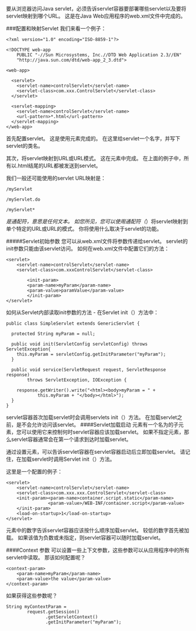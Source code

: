 要从浏览器访问Java servlet，必须告诉servlet容器要部署哪些servlet以及要将servlet映射到哪个URL。 这是在Java Web应用程序的web.xml文件中完成的。

###配置和映射Servlet
我们来看一个例子：

```
<?xml version="1.0" encoding="ISO-8859-1"?>

<!DOCTYPE web-app
    PUBLIC "-//Sun Microsystems, Inc.//DTD Web Application 2.3//EN"
    "http://java.sun.com/dtd/web-app_2_3.dtd">

<web-app>

  <servlet>
    <servlet-name>controlServlet</servlet-name>
    <servlet-class>com.xxx.ControlServlet</servlet-class>
  </servlet>

  <servlet-mapping>
    <servlet-name>controlServlet</servlet-name>
    <url-pattern>*.html</url-pattern>
  </servlet-mapping>
</web-app>    
```
首先配置servlet。 这是使用<servlet>元素完成的。 在这里给servlet一个名字，并写下servlet的类名。

其次，将servlet映射到URL或URL模式。 这在<servlet-mapping>元素中完成。 在上面的例子中，所有以.html结尾的URL都被发送到servlet。

我们一般还可能使用的servlet URL映射是：
```
/myServlet

/myServlet.do

/myServlet*
```
*是通配符，意思是任何文本。 如您所见，您可以使用通配符（*）将servlet映射到单个特定的URL或URL的模式。 你将使用什么取决于servlet的功能。

#####Servlet初始参数
您可以从web.xml文件将参数传递给servlet。 servlet的init参数只能由该servlet访问。 
如何在web.xml文件中配置它们的方法：
```
<servlet>
    <servlet-name>controlServlet</servlet-name>
    <servlet-class>com.xxxControlServlet</servlet-class>
    
        <init-param>
        <param-name>myParam</param-name>
        <param-value>paramValue</param-value>
        </init-param>
</servlet>
```
如何从Servlet内部读取init参数的方法 - 在Servlet init（）方法中：
```
public class SimpleServlet extends GenericServlet {

  protected String myParam = null;

  public void init(ServletConfig servletConfig) throws ServletException{
    this.myParam = servletConfig.getInitParameter("myParam");
  }

  public void service(ServletRequest request, ServletResponse response)
        throws ServletException, IOException {

    response.getWriter().write("<html><body>myParam = " +
            this.myParam + "</body></html>");
  }
}
```
servlet容器首次加载servlet时会调用servlets init（）方法。 在加载servlet之前，是不会允许访问该servlet。
####Servlet加载启动
<servlet>元素有一个名为<load-on-startup>的子元素，您可以使用它来控制何时servlet容器应该加载servlet。 如果不指定<load-on-startup>元素，那么servlet容器通常会在第一个请求到达时加载servlet。

通过设置<load-on-startup>元素，可以告诉servlet容器在servlet容器启动后立即加载servlet。 请记住，在加载servlet时调用Servlet init（）方法。

这里是一个<load-on-startup>配置的例子：

```
<servlet>
    <servlet-name>controlServlet</servlet-name>
    <servlet-class>com.xxx.xxx.ControlServlet</servlet-class>
    <init-param><param-name>container.script.static</param-name>
                <param-value>/WEB-INF/container.script</param-value>
    </init-param>
    <load-on-startup>1</load-on-startup>
</servlet>
```
<load-on-startup>元素中的数字告诉servlet容器应该按什么顺序加载servlet。 较低的数字首先被加载。 如果该值为负数或未指定，则servlet容器可以随时加载servlet。

####Context 参数
可以设置一些上下文参数，这些参数可以从应用程序中的所有servlet中读取。
那该如何配置呢？
```
<context-param>
    <param-name>myParam</param-name>
    <param-value>the value</param-value>
</context-param>
```
如果获得这些参数呢？
```
String myContextParam =
        request.getSession()
               .getServletContext()
               .getInitParameter("myParam");
```








